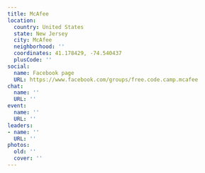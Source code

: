 ```yaml
---
title: McAfee
location:
  country: United States
  state: New Jersey
  city: McAfee
  neighborhood: ''
  coordinates: 41.178429, -74.540437
  plusCode: ''
social:
  name: Facebook page
  URL: https://www.facebook.com/groups/free.code.camp.mcafee
chat:
  name: ''
  URL: ''
event:
  name: ''
  URL: ''
leaders:
- name: ''
  URL: ''
photos:
  old: ''
  cover: ''
---
```

